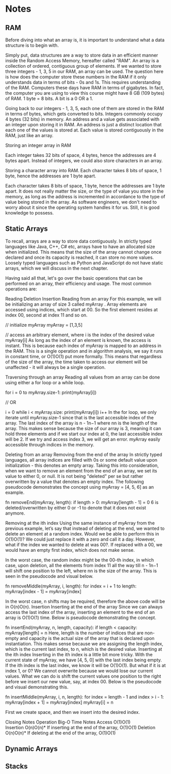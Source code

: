 # Notes

## RAM

Before diving into what an array is, it is important to understand what a data structure is to begin with.

Simply put, data structures are a way to store data in an efficient manner inside the Random Access Memory, hereafter called "RAM". An array is a collection of ordered, contiguous group of elements. If we wanted to store three integers - 1, 3, 5 in our RAM, an array can be used. The question here is how does the computer store these numbers in the RAM if it only understands data in terms of bits - 0s and 1s. This requires understanding of the RAM. Computers these days have RAM in terms of gigabytes. In fact, the computer you are using to view this course might have 8 GB (109 bytes) of RAM. 1 byte = 8 bits. A bit is a 0 OR a 1.

Going back to our integers - 1, 3, 5, each one of them are stored in the RAM in terms of bytes, which gets converted to bits. Integers commonly occupy 4 bytes (32 bits) in memory. An address and a value gets associated with an integer upon storing it in RAM. An address is just a distinct location that each one of the values is stored at. Each value is stored contiguously in the RAM, just like an array.

Storing an integer array in RAM

Each integer takes 32 bits of space, 4 bytes, hence the addresses are 4 bytes apart.
Instead of integers, we could also store characters in an array.

Storing a character array into RAM. Each character takes 8 bits of space, 1 byte, hence the addresses are 1 byte apart.

Each character takes 8 bits of space, 1 byte, hence the addresses are 1 byte apart.
It does not really matter the size, or the type of value you store in the memory, as long as the address is incremented in accordance to the type of value being stored in the array. As software engineers, we don't need to worry about it since the operating system handles it for us. Still, it is good knowledge to possess.



## Static Arrays

To recall, arrays are a way to store data contiguously. In strictly typed languages like Java, C++, C# etc, arrays have to have an allocated size when initialized. This means that the size of the array cannot change once declared and once its capacity is reached, it can store no more values. Loosely typed languages such as Python and JavaScript do not have static arrays, which we will discuss in the next chapter.

Having said all that, let's go over the basic operations that can be performed on an array, their efficiency and usage. The most common operations are:

Reading
Deletion
Insertion
Reading from an array
For this example, we will be initializing an array of size 3 called myArray . Array elements are accessed using indices, which start at 00. So the first element resides at index 00, second at index 11 and so on.

// initialize myArray
myArray = [1,3,5]

// access an arbitrary element, where i is the index of the desired value
myArray[i]
As long as the index of an element is known, the access is instant. This is because each index of myArray is mapped to an address in the RAM. This is a single operation and in algorithm analysis, we say it runs in constant time, or O(1)O(1) put more formally. This means that regardless of the size of the array, the time taken to access our element will be unaffected - it will always be a single operation.

Traversing through an array
Reading all values from an array can be done using either a for loop or a while loop.


for i = 0 to myArray.size-1: 
   print(myArray[i])

// OR

i = 0
while i < myArray.size:
   print(myArray[i])
   i++
In the for loop, we only iterate until myArray.size-1 since that is the last accessible index of the array. The last index of the array is n - 1n−1 where nn is the length of the array. This makes sense because the size of our array is 3, meaning it can hold three elements and if we start our index at 0, the last accessible index will be 2. If we try and access index 3, we will get an error.
myArray easily accessible through indices in the memory.

Deleting from an array
Removing from the end of the array
In strictly typed languages, all array indices are filled with 0s or some default value upon initialization - this denotes an empty array. Taking this into consideration, when we want to remove an element from the end of an array, we set its value to either 0, or null. It is not being "deleted" per se but rather overwritten by a value that denotes an empty index. The following pseudocode demonstrates the concept using myArray = [4, 5, 6] as an example.

fn removeEnd(myArray, length):
    if length > 0:
        myArray[length - 1] = 0
6 is deleted/overwritten by either 0 or -1 to denote that it does not exist anymore.

Removing at the ith index
Using the same instance of myArray from the previous example, let’s say that instead of deleting at the end, we wanted to delete an element at a random index. Would we be able to perform this in O(1)O(1)? We could just replace it with a zero and call it a day. However, what if the index we wanted to delete at was 00?. If replaced with a 00, we would have an empty first index, which does not make sense.

In the worst case, the random index might be the 00-th index, in which case, upon deletion, all the elements from index 11 all the way till n - 1n−1 will shift one position to the left, where nn is the size of the array. This is seen in the pseudocode and visual below.

fn removeMiddle(myArray, i, length):
    for index = i + 1 to length:
        myArray[index - 1] = myArray[index]


In the worst case, n shifts may be required, therefore the above code will be in O(n)O(n).
Insertion
Inserting at the end of the array
Since we can always access the last index of the array, inserting an element to the end of an array is O(1)O(1) time. Below is pseudocode demonstrating the concept.

fn insertEnd(myArray, n, length, capacity):
    if length < capacity:
        myArray[length] = n
Here, length is the number of indices that are non-empty and capacity is the actual size of the array that is declared upon instantiation. This makes sense because we are assigning the length index, which is the current last index, to n, which is the desired value.
Inserting at the ith index
Inserting in the ith index is a little bit more tricky. With the current state of myArray, we have [4, 5, 0] with the last index being empty. If the ith index is the last index, we know it will be O(1)O(1). But what if it is at index 1, or 0? We cannot overwrite because we would lose our current values. What we can do is shift the current values one position to the right before we insert our new value, say, at index 00. Below is the pseudocode and visual demonstrating this.

fn insertMiddle(myArray, i, n, length):
    for index = length - 1 and index > i - 1:
        myArray[index + 1] = myArray[index]
    myArray[i] = n


First we create space, and then we insert into the desired index.

Closing Notes
Operation	Big-O Time	Notes
Access	    O(1)O(1)	
Insertion	O(n)O(n)*	If inserting at the end of the array, O(1)O(1)
Deletion	O(n)O(n)*	If deleting at the end of the array, O(1)O(1)


## Dynamic Arrays

## Stacks

